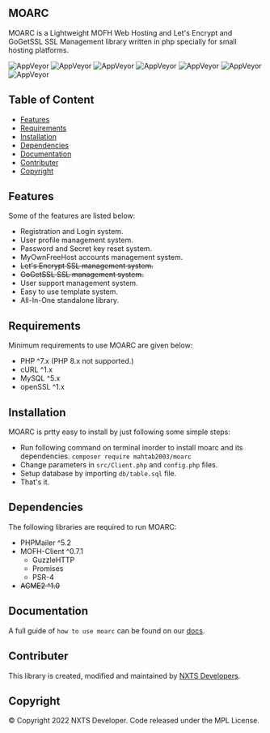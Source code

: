 ## MOARC

MOARC is a Lightweight MOFH Web Hosting and Let's Encrypt and GoGetSSL SSL Management library written in php specially for small hosting platforms.

![AppVeyor](https://img.shields.io/badge/Licence-MPL-lightgreen)
![AppVeyor](https://img.shields.io/badge/Version-0.1_alpha-lightgrey)
![AppVeyor](https://img.shields.io/badge/Build-passing-lightgreen)
![AppVeyor](https://img.shields.io/badge/PHP-7.x-lightgrey)
![AppVeyor](https://img.shields.io/badge/MySQL-5.2-lightgrey)
![AppVeyor](https://img.shields.io/badge/Type-Library-lightgrey)
![AppVeyor](https://img.shields.io/badge/forked-MOFHY_Lite-lightgrey)

## Table of Content 

- [Features](#features)
- [Requirements](#requirements) 
- [Installation](#installation)
- [Dependencies](#dependencies)
- [Documentation](#documentation)
- [Contributer](#contributer)
- [Copyright](#copyright)

## Features

Some of the features are listed below:
- Registration and Login system. 
- User profile management system.
- Password and Secret key reset system.
- MyOwnFreeHost accounts management system.
- <s>Let's Encrypt SSL management system. </s>
- <s>GoGetSSL SSL management system. </s>
- User support management system.
- Easy to use template system. 
- All-In-One standalone library.

## Requirements

Minimum requirements to use MOARC are given below:
- PHP ^7.x (PHP 8.x not supported.)
- cURL ^1.x
- MySQL ^5.x
- openSSL ^1.x

## Installation

MOARC is prtty easy to install by just following some simple steps:
- Run following command on terminal inorder to install moarc and its dependencies.
``` composer require mahtab2003/moarc ``` 
- Change parameters in ```src/Client.php``` and ```config.php``` files.
- Setup database by importing ```db/table.sql``` file.
- That's it.

## Dependencies

The following libraries are required to run MOARC:
- PHPMailer ^5.2
- MOFH-Client ^0.7.1
  - GuzzleHTTP
  - Promises
  - PSR-4
- <s>ACME2 ^1.0</s>

## Documentation

A full guide of `how to use moarc` can be found on our [docs](DOCS.md).

## Contributer
This library is created, modified and maintained by [NXTS Developers](https://github.com/NXTS-Developers).

## Copyright
©️ Copyright 2022 NXTS Developer. Code released under the MPL License.
